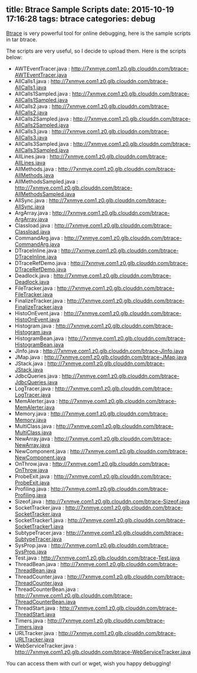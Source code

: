 title: Btrace Sample Scripts
date: 2015-10-19 17:16:28
tags: btrace
categories: debug
---

[Btrace] is very powerful tool for online debugging, here is the sample scripts in tar btrace.

The scripts are very useful, so I decide to upload them. Here is the scripts below:

* AWTEventTracer.java : <http://7xnmye.com1.z0.glb.clouddn.com/btrace-AWTEventTracer.java>
* AllCalls1.java : <http://7xnmye.com1.z0.glb.clouddn.com/btrace-AllCalls1.java>
* AllCalls1Sampled.java : <http://7xnmye.com1.z0.glb.clouddn.com/btrace-AllCalls1Sampled.java>
* AllCalls2.java : <http://7xnmye.com1.z0.glb.clouddn.com/btrace-AllCalls2.java>
* AllCalls2Sampled.java : <http://7xnmye.com1.z0.glb.clouddn.com/btrace-AllCalls2Sampled.java>
* AllCalls3.java : <http://7xnmye.com1.z0.glb.clouddn.com/btrace-AllCalls3.java>
* AllCalls3Sampled.java : <http://7xnmye.com1.z0.glb.clouddn.com/btrace-AllCalls3Sampled.java>
* AllLines.java : <http://7xnmye.com1.z0.glb.clouddn.com/btrace-AllLines.java>
* AllMethods.java : <http://7xnmye.com1.z0.glb.clouddn.com/btrace-AllMethods.java>
* AllMethodsSampled.java : <http://7xnmye.com1.z0.glb.clouddn.com/btrace-AllMethodsSampled.java>
* AllSync.java : <http://7xnmye.com1.z0.glb.clouddn.com/btrace-AllSync.java>
* ArgArray.java : <http://7xnmye.com1.z0.glb.clouddn.com/btrace-ArgArray.java>
* Classload.java : <http://7xnmye.com1.z0.glb.clouddn.com/btrace-Classload.java>
* CommandArg.java : <http://7xnmye.com1.z0.glb.clouddn.com/btrace-CommandArg.java>
* DTraceInline.java : <http://7xnmye.com1.z0.glb.clouddn.com/btrace-DTraceInline.java>
* DTraceRefDemo.java : <http://7xnmye.com1.z0.glb.clouddn.com/btrace-DTraceRefDemo.java>
* Deadlock.java : <http://7xnmye.com1.z0.glb.clouddn.com/btrace-Deadlock.java>
* FileTracker.java : <http://7xnmye.com1.z0.glb.clouddn.com/btrace-FileTracker.java>
* FinalizeTracker.java : <http://7xnmye.com1.z0.glb.clouddn.com/btrace-FinalizeTracker.java>
* HistoOnEvent.java : <http://7xnmye.com1.z0.glb.clouddn.com/btrace-HistoOnEvent.java>
* Histogram.java : <http://7xnmye.com1.z0.glb.clouddn.com/btrace-Histogram.java>
* HistogramBean.java : <http://7xnmye.com1.z0.glb.clouddn.com/btrace-HistogramBean.java>
* JInfo.java : <http://7xnmye.com1.z0.glb.clouddn.com/btrace-JInfo.java>
* JMap.java : <http://7xnmye.com1.z0.glb.clouddn.com/btrace-JMap.java>
* JStack.java : <http://7xnmye.com1.z0.glb.clouddn.com/btrace-JStack.java>
* JdbcQueries.java : <http://7xnmye.com1.z0.glb.clouddn.com/btrace-JdbcQueries.java>
* LogTracer.java : <http://7xnmye.com1.z0.glb.clouddn.com/btrace-LogTracer.java>
* MemAlerter.java : <http://7xnmye.com1.z0.glb.clouddn.com/btrace-MemAlerter.java>
* Memory.java : <http://7xnmye.com1.z0.glb.clouddn.com/btrace-Memory.java>
* MultiClass.java : <http://7xnmye.com1.z0.glb.clouddn.com/btrace-MultiClass.java>
* NewArray.java : <http://7xnmye.com1.z0.glb.clouddn.com/btrace-NewArray.java>
* NewComponent.java : <http://7xnmye.com1.z0.glb.clouddn.com/btrace-NewComponent.java>
* OnThrow.java : <http://7xnmye.com1.z0.glb.clouddn.com/btrace-OnThrow.java>
* ProbeExit.java : <http://7xnmye.com1.z0.glb.clouddn.com/btrace-ProbeExit.java>
* Profiling.java : <http://7xnmye.com1.z0.glb.clouddn.com/btrace-Profiling.java>
* Sizeof.java : <http://7xnmye.com1.z0.glb.clouddn.com/btrace-Sizeof.java>
* SocketTracker.java : <http://7xnmye.com1.z0.glb.clouddn.com/btrace-SocketTracker.java>
* SocketTracker1.java : <http://7xnmye.com1.z0.glb.clouddn.com/btrace-SocketTracker1.java>
* SubtypeTracer.java : <http://7xnmye.com1.z0.glb.clouddn.com/btrace-SubtypeTracer.java>
* SysProp.java : <http://7xnmye.com1.z0.glb.clouddn.com/btrace-SysProp.java>
* Test.java : <http://7xnmye.com1.z0.glb.clouddn.com/btrace-Test.java>
* ThreadBean.java : <http://7xnmye.com1.z0.glb.clouddn.com/btrace-ThreadBean.java>
* ThreadCounter.java : <http://7xnmye.com1.z0.glb.clouddn.com/btrace-ThreadCounter.java>
* ThreadCounterBean.java : <http://7xnmye.com1.z0.glb.clouddn.com/btrace-ThreadCounterBean.java>
* ThreadStart.java : <http://7xnmye.com1.z0.glb.clouddn.com/btrace-ThreadStart.java>
* Timers.java : <http://7xnmye.com1.z0.glb.clouddn.com/btrace-Timers.java>
* URLTracker.java : <http://7xnmye.com1.z0.glb.clouddn.com/btrace-URLTracker.java>
* WebServiceTracker.java : <http://7xnmye.com1.z0.glb.clouddn.com/btrace-WebServiceTracker.java>

You can access them with curl or wget, wish you happy debugging!

[Btrace]:https://kenai.com/projects/btrace/pages/Home
